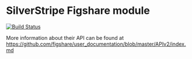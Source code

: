 
# SilverStripe Figshare module

[![Build Status](https://travis-ci.org/shoaibali/silverstripe-figshareapi.svg?branch=master)](https://travis-ci.org/shoaibali/silverstripe-figshareapi)

More information about their API can be found at https://github.com/figshare/user_documentation/blob/master/APIv2/index.md
